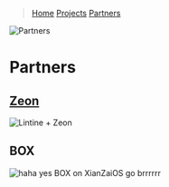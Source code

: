 > [Home](https://lintine.github.io/index)          [Projects](https://lintine.github.io/projects)          [Partners](https://lintine.github.io/partners)

![Partners](https://media.discordapp.net/attachments/808360760593612840/898546449757900830/unknown.png "Partners")
# Partners
## [Zeon](https://zeon.dev)
![Lintine + Zeon](https://media.discordapp.net/attachments/891772302952366150/891772419814064178/unknown.png?width=1958&height=1029 "Lintine + Zeon")

## BOX
![haha yes BOX on XianZaiOS go brrrrrr](https://media.discordapp.net/attachments/895639285103997008/895639650197188668/unknown.png?width=1958&height=979 "box on enviOS")
